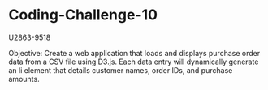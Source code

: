 # Coding-Challenge-10

U2863-9518

Objective: Create a web application that loads and displays purchase order data from a CSV file using D3.js. Each data entry will dynamically generate an li element that details customer names, order IDs, and purchase amounts.
